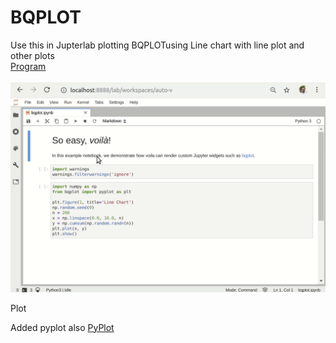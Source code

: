 # BQPLOT

Use this in Jupterlab plotting BQPLOTusing Line chart with line plot and other plots<br>
<a href="https://github.com/RishavMishraRM/BQPLOT/blob/main/bqplot.ipynb">Program</a><br><br>
<img src="https://github.com/RishavMishraRM/BQPLOT/blob/main/voila-bqplot.gif">

Plot

Added pyplot also
<a href = "https://github.com/RishavMishraRM/BQPLOT/blob/main/Pyplot.ipynb">PyPlot</a>

